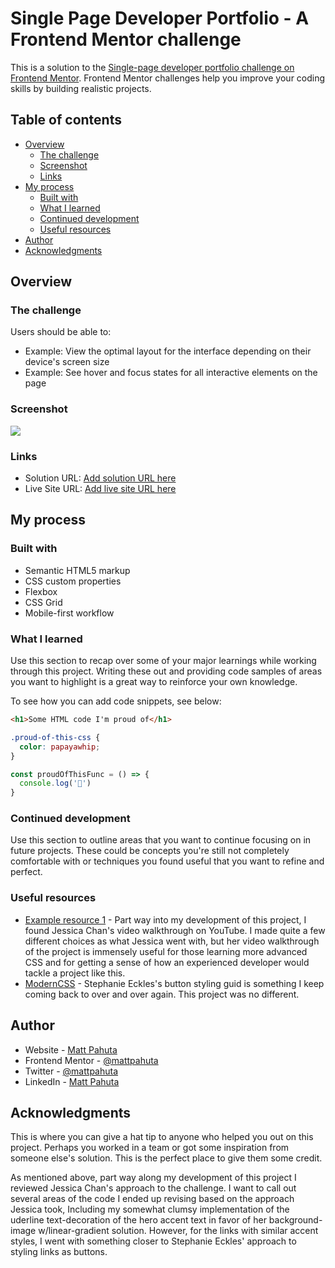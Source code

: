 # Single Page Developer Portfolio - A Frontend Mentor challenge

This is a solution to the [Single-page developer portfolio challenge on Frontend Mentor](https://www.frontendmentor.io/challenges/singlepage-developer-portfolio-bBVj2ZPi-x). Frontend Mentor challenges help you improve your coding skills by building realistic projects. 

## Table of contents

- [Overview](#overview)
  - [The challenge](#the-challenge)
  - [Screenshot](#screenshot)
  - [Links](#links)
- [My process](#my-process)
  - [Built with](#built-with)
  - [What I learned](#what-i-learned)
  - [Continued development](#continued-development)
  - [Useful resources](#useful-resources)
- [Author](#author)
- [Acknowledgments](#acknowledgments)


## Overview

### The challenge

Users should be able to:

- Example: View the optimal layout for the interface depending on their device's screen size
- Example: See hover and focus states for all interactive elements on the page

### Screenshot

![](./screenshot.jpg)


### Links

- Solution URL: [Add solution URL here](https://your-solution-url.com)
- Live Site URL: [Add live site URL here](https://your-live-site-url.com)

## My process

### Built with

- Semantic HTML5 markup
- CSS custom properties
- Flexbox
- CSS Grid
- Mobile-first workflow

### What I learned

Use this section to recap over some of your major learnings while working through this project. Writing these out and providing code samples of areas you want to highlight is a great way to reinforce your own knowledge.

To see how you can add code snippets, see below:

```html
<h1>Some HTML code I'm proud of</h1>
```
```css
.proud-of-this-css {
  color: papayawhip;
}
```
```js
const proudOfThisFunc = () => {
  console.log('🎉')
}
```

### Continued development

Use this section to outline areas that you want to continue focusing on in future projects. These could be concepts you're still not completely comfortable with or techniques you found useful that you want to refine and perfect.

### Useful resources

- [Example resource 1](https://www.example.com) - Part way into my development of this project, I found Jessica Chan's video walkthrough on YouTube. I made quite a few different choices as what Jessica went with, but her video walkthrough of the project is immensely useful for those learning more advanced CSS and for getting a sense of how an experienced developer would tackle a project like this.
- [ModernCSS](https://moderncss.dev/css-button-styling-guide/) - Stephanie Eckles's button styling guid is something I keep coming back to over and over again. This project was no different.


## Author

- Website - [Matt Pahuta](https://www.mattpahuta.com)
- Frontend Mentor - [@mattpahuta](https://www.frontendmentor.io/profile/MattPahuta)
- Twitter - [@mattpahuta](https://www.twitter.com/MattPahuta)
- LinkedIn - [Matt Pahuta](www.linkedin.com/in/mattpahuta)


## Acknowledgments

This is where you can give a hat tip to anyone who helped you out on this project. Perhaps you worked in a team or got some inspiration from someone else's solution. This is the perfect place to give them some credit.

As mentioned above, part way along my development of this project I reviewed Jessica Chan's approach to the challenge. I want to call out several areas of the code I ended up revising based on the approach Jessica took, Including my somewhat clumsy implementation of the uderline text-decoration of the hero accent text in favor of her background-image w/linear-gradient solution. However, for the links with similar accent styles, I went with something closer to Stephanie Eckles' approach to styling links as buttons.

